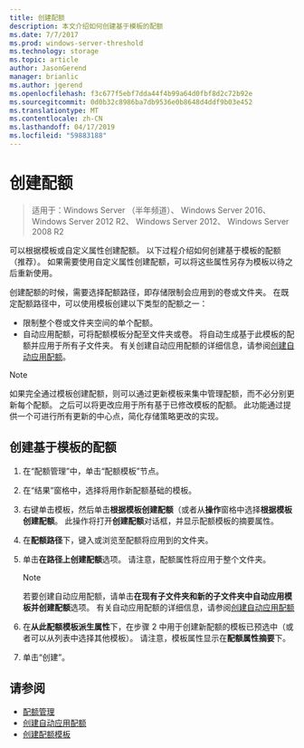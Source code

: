 ```yaml
---
title: 创建配额
description: 本文介绍如何创建基于模板的配额
ms.date: 7/7/2017
ms.prod: windows-server-threshold
ms.technology: storage
ms.topic: article
author: JasonGerend
manager: brianlic
ms.author: jgerend
ms.openlocfilehash: f3c677f5ebf7dda44f4b99a64d0fbf8d2c72b92e
ms.sourcegitcommit: 0d0b32c8986ba7db9536e0b8648d4ddf9b03e452
ms.translationtype: MT
ms.contentlocale: zh-CN
ms.lasthandoff: 04/17/2019
ms.locfileid: "59883188"
---
```

# <a name="create-a-quota"></a>创建配额

> 适用于：Windows Server （半年频道）、 Windows Server 2016、 Windows Server 2012 R2、 Windows Server 2012、 Windows Server 2008 R2

可以根据模板或自定义属性创建配额。 以下过程介绍如何创建基于模板的配额（推荐）。 如果需要使用自定义属性创建配额，可以将这些属性另存为模板以待之后重新使用。

创建配额的时候，需要选择配额路径，即存储限制会应用到的卷或文件夹。 在既定配额路径中，可以使用模板创建以下类型的配额之一：

-   限制整个卷或文件夹空间的单个配额。
-   自动应用配额，可将配额模板分配至文件夹或卷。 将自动生成基于此模板的配额并应用于所有子文件夹。 有关创建自动应用配额的详细信息，请参阅[创建自动应用配额](create-auto-apply-quota.md)。


> [!Note]
> 如果完全通过模板创建配额，则可以通过更新模板来集中管理配额，而不必分别更新每个配额。 之后可以将更改应用于所有基于已修改模板的配额。 此功能通过提供一个可进行所有更新的中心点，简化存储策略更改的实现。

## <a name="to-create-a-quota-that-is-based-on-a-template"></a>创建基于模板的配额

1.  在“配额管理”中，单击“配额模板”节点。

2.  在“结果”窗格中，选择将用作新配额基础的模板。

3.  右键单击模板，然后单击**根据模板创建配额**（或者从**操作**窗格中选择**根据模板创建配额**。 此操作将打开**创建配额**对话框，并显示配额模板的摘要属性。

4.  在**配额路径**下，键入或浏览至配额将应用到的文件夹。

5.  单击**在路径上创建配额**选项。 请注意，配额属性将应用于整个文件夹。

     > [!Note]
     > 若要创建自动应用配额，请单击**在现有子文件夹和新的子文件夹中自动应用模板并创建配额**选项。 有关自动应用配额的详细信息，请参阅[创建自动应用配额](create-auto-apply-quota.md)

6.  在**从此配额模板派生属性**下，在步骤 2 中用于创建新配额的模板已预选中（或者可以从列表中选择其他模板）。 请注意，模板属性显示在**配额属性摘要**下。

7.  单击“创建”。

## <a name="see-also"></a>请参阅

-   [配额管理](quota-management.md)
-   [创建自动应用配额](create-auto-apply-quota.md)
-   [创建配额模板](create-quota-template.md)


